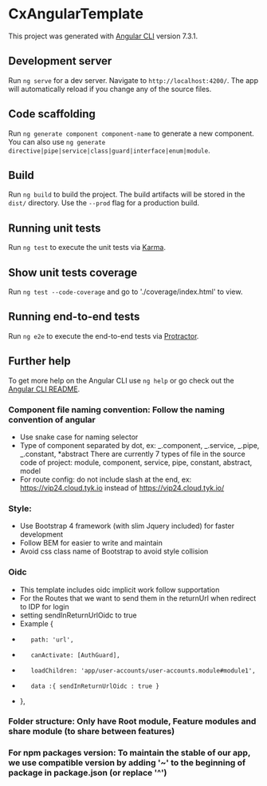 # CxAngularTemplate

This project was generated with [Angular CLI](https://github.com/angular/angular-cli) version 7.3.1.

## Development server

Run `ng serve` for a dev server. Navigate to `http://localhost:4200/`. The app will automatically reload if you change any of the source files.

## Code scaffolding

Run `ng generate component component-name` to generate a new component. You can also use `ng generate directive|pipe|service|class|guard|interface|enum|module`.

## Build

Run `ng build` to build the project. The build artifacts will be stored in the `dist/` directory. Use the `--prod` flag for a production build.

## Running unit tests

Run `ng test` to execute the unit tests via [Karma](https://karma-runner.github.io).

## Show unit tests coverage

Run `ng test --code-coverage` and go to './coverage/index.html' to view.

## Running end-to-end tests

Run `ng e2e` to execute the end-to-end tests via [Protractor](http://www.protractortest.org/).

## Further help

To get more help on the Angular CLI use `ng help` or go check out the [Angular CLI README](https://github.com/angular/angular-cli/blob/master/README.md).

### Component file naming convention: Follow the naming convention of angular

- Use snake case for naming selector
- Type of component separated by dot, ex: _.component, _.service, _.pipe, _.constant, \*abstract
  There are currently 7 types of file in the source code of project: module, component, service, pipe, constant, abstract, model
- For route config: do not include slash at the end, ex: https://vip24.cloud.tyk.io instead of https://vip24.cloud.tyk.io/

### Style:

- Use Bootstrap 4 framework (with slim Jquery included) for faster development
- Follow BEM for easier to write and maintain
- Avoid css class name of Bootstrap to avoid style collision

### Oidc

- This template includes oidc implicit work follow supportation
- For the Routes that we want to send them in the returnUrl when redirect to IDP for login
- setting sendInReturnUrlOidc to true
- Example {
-        path: 'url',
-        canActivate: [AuthGuard],
-        loadChildren: 'app/user-accounts/user-accounts.module#module1',
-        data :{ sendInReturnUrlOidc : true }
- },

### Folder structure: Only have Root module, Feature modules and share module (to share between features)

### For npm packages version: To maintain the stable of our app, we use compatible version by adding '~' to the beginning of package in package.json (or replace '^')
